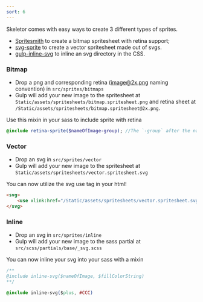 ```yaml
---
sort: 6
---
```


Skeletor comes with easy ways to create 3 different types of sprites.

* [Spritesmith](https://github.com/Ensighten/grunt-spritesmith) to create a bitmap spritesheet with retina support;
* [svg-sprite](https://github.com/jkphl/svg-sprite) to create a vector spritesheet made out of svgs.
* [gulp-inline-svg](https://gitlab.sgalinski.de/toolchain/gulp-inline-svg) to inline an svg directory in the CSS.

### Bitmap

* Drop a png and corresponding retina (image@2x.png naming convention) in `src/sprites/bitmaps`
* Gulp will add your new image to the spritesheet at `Static/assets/spritesheets/bitmap.spritesheet.png` and retina sheet at `/Static/assets/spritesheets/bitmap.spritesheet@2x.png`.

Use this mixin in your sass to include sprite with retina

```sass
@include retina-sprite($nameOfImage-group); //The `-group` after the name is important.
```

### Vector

* Drop an svg in `src/sprites/vector`
* Gulp will add your new image to the spritesheet at `Static/assets/spritesheets/vector.spritesheet.svg`

You can now utilize the svg use tag in your html!

```html
<svg>
	<use xlink:href="/Static/assets/spritesheets/vector.spritesheet.svg#nameOfImage"></use>
</svg>
```

### Inline

* Drop an svg in `src/sprites/inline`
* Gulp will add your new image to the sass partial at `src/scss/partials/base/_svg.scss`

You can now inline your svg into your sass with a mixin

```css
/**
@include inline-svg($nameOfImage, $fillColorString)
**/

@include inline-svg($plus, #CCC)
```